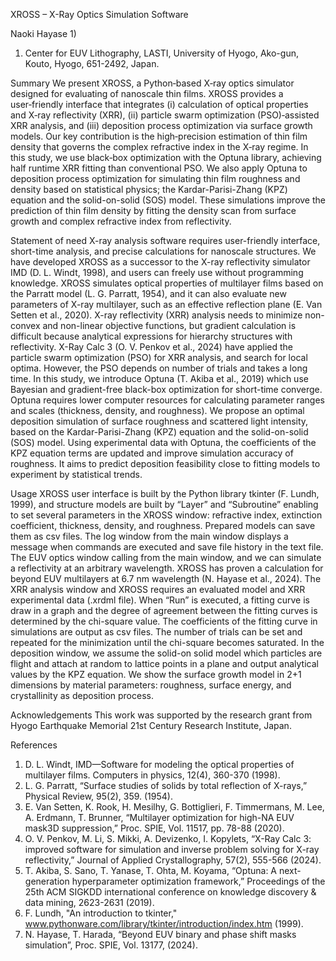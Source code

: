 XROSS – X-Ray Optics Simulation Software

Naoki Hayase 1)

1) Center for EUV Lithography, LASTI, University of Hyogo, Ako-gun, Kouto, Hyogo, 651-2492, Japan.

Summary
We present XROSS, a Python‑based X‑ray optics simulator designed for evaluating of nanoscale thin films. XROSS provides a user‑friendly interface that integrates (i) calculation of optical properties and X‑ray reflectivity (XRR), (ii) particle swarm optimization (PSO)‑assisted XRR analysis, and (iii) deposition process optimization via surface growth models. Our key contribution is the high‑precision estimation of thin film density that governs the complex refractive index in the X‑ray regime. In this study, we use black‑box optimization with the Optuna library, achieving half runtime XRR fitting than conventional PSO. We also apply Optuna to deposition process optimization for simulating thin film roughness and density based on statistical physics; the Kardar-Parisi-Zhang (KPZ) equation and the solid-on-solid (SOS) model. These simulations improve the prediction of thin film density by fitting the density scan from surface growth and complex refractive index from reflectivity. 

Statement of need
X-ray analysis software requires user-friendly interface, short-time analysis, and precise calculations for nanoscale structures. We have developed XROSS as a successor to the X-ray reflectivity simulator IMD (D. L. Windt, 1998), and users can freely use without programming knowledge. XROSS simulates optical properties of multilayer films based on the Parratt model (L. G. Parratt, 1954), and it can also evaluate new parameters of X-ray multilayer, such as an effective reflection plane (E. Van Setten et al., 2020). 
X-ray reflectivity (XRR) analysis needs to minimize non-convex and non-linear objective functions, but gradient calculation is difficult because analytical expressions for hierarchy structures with reflectivity. X-Ray Calc 3 (O. V. Penkov et al., 2024) have applied the particle swarm optimization (PSO) for XRR analysis, and search for local optima. However, the PSO depends on number of trials and takes a long time. In this study, we introduce Optuna (T. Akiba et al., 2019) which use Bayesian and gradient-free black-box optimization for short-time converge. Optuna requires lower computer resources for calculating parameter ranges and scales (thickness, density, and roughness).
We propose an optimal deposition simulation of surface roughness and scattered light intensity, based on the Kardar-Parisi-Zhang (KPZ) equation and the solid-on-solid (SOS) model. Using experimental data with Optuna, the coefficients of the KPZ equation terms are updated and improve simulation accuracy of roughness. It aims to predict deposition feasibility close to fitting models to experiment by statistical trends.

Usage
XROSS user interface is built by the Python library tkinter (F. Lundh, 1999), and structure models are built by “Layer” and “Subroutine” enabling to set several parameters in the XROSS window: refractive index, extinction coefficient, thickness, density, and roughness. Prepared models can save them as csv files. The log window from the main window displays a message when commands are executed and save file history in the text file. The EUV optics window calling from the main window, and we can simulate a reflectivity at an arbitrary wavelength. XROSS has proven a calculation for beyond EUV multilayers at 6.7 nm wavelength (N. Hayase et al., 2024).
The XRR analysis window and XROSS requires an evaluated model and XRR experimental data (.xrdml file). When “Run” is executed, a fitting curve is draw in a graph and the degree of agreement between the fitting curves is determined by the chi-square value. The coefficients of the fitting curve in simulations are output as csv files. The number of trials can be set and repeated for the minimization until the chi-square becomes saturated.
In the deposition window, we assume the solid-on solid model which particles are flight and attach at random to lattice points in a plane and output analytical values by the KPZ equation. We show the surface growth model in 2+1 dimensions by material parameters: roughness, surface energy, and crystallinity as deposition process.

Acknowledgements
This work was supported by the research grant from Hyogo Earthquake Memorial 21st Century Research Institute, Japan.

References
1.	D. L. Windt, IMD—Software for modeling the optical properties of multilayer films. Computers in physics, 12(4), 360-370 (1998). 
2.	L. G. Parratt, “Surface studies of solids by total reflection of X-rays,” Physical Review, 95(2), 359. (1954).
3.	E. Van Setten, K. Rook, H. Mesilhy, G. Bottiglieri, F. Timmermans, M. Lee, A. Erdmann, T. Brunner, “Multilayer optimization for high-NA EUV mask3D suppression,” Proc. SPIE, Vol. 11517, pp. 78-88 (2020).
4.	O. V. Penkov, M. Li, S. Mikki, A. Devizenko, I. Kopylets, “X-Ray Calc 3: improved software for simulation and inverse problem solving for X-ray reflectivity,” Journal of Applied Crystallography, 57(2), 555-566 (2024).
5.	T. Akiba, S. Sano, T. Yanase, T. Ohta, M. Koyama, “Optuna: A next-generation hyperparameter optimization framework,” Proceedings of the 25th ACM SIGKDD international conference on knowledge discovery & data mining, 2623-2631 (2019).
6.	F. Lundh, "An introduction to tkinter,"
www.pythonware.com/library/tkinter/introduction/index.htm (1999).
7.	N. Hayase, T. Harada, “Beyond EUV binary and phase shift masks simulation”, Proc. SPIE, Vol. 13177, (2024).


